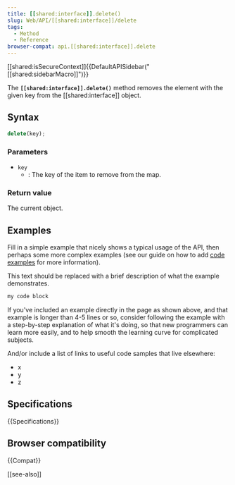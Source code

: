 ```yaml
---
title: [[shared:interface]].delete()
slug: Web/API/[[shared:interface]]/delete
tags:
  - Method
  - Reference
browser-compat: api.[[shared:interface]].delete
---
```

[[shared:isSecureContext]]{{DefaultAPISidebar("[[shared:sidebarMacro]]")}}

The **`[[shared:interface]].delete()`** method removes the element with the given key from the [[shared:interface]] object.

## Syntax

```js
delete(key);
```

### Parameters

- `key`
  - : The key of the item to remove from the map.

### Return value

The current object.

## Examples

Fill in a simple example that nicely shows a typical usage of the API, then perhaps some more complex examples (see our guide on how to add [code examples](/en-US/docs/MDN/Contribute/Structures/Code_examples) for more information).

This text should be replaced with a brief description of what the example demonstrates.

```js
my code block
```

If you've included an example directly in the page as shown above, and that example is longer than 4-5 lines or so, consider following the example with a step-by-step explanation of what it's doing, so that new programmers can learn more easily, and to help smooth the learning curve for complicated subjects.

And/or include a list of links to useful code samples that live elsewhere:

*   x
*   y
*   z

## Specifications

{{Specifications}}

## Browser compatibility

{{Compat}}

[[see-also]]
